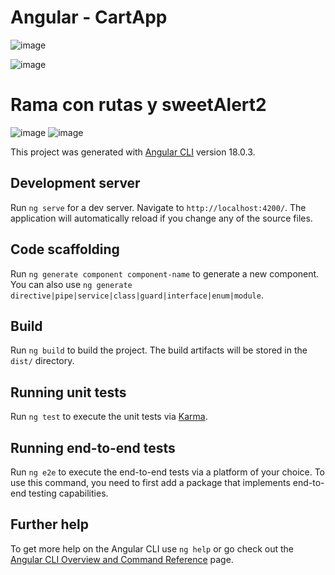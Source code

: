 # Angular -  CartApp
![image](https://github.com/user-attachments/assets/87b6d771-9228-45d8-b41c-74f2ab18db0c)

![image](https://github.com/user-attachments/assets/140a7c7e-70bd-402e-8e71-089f2b76c5b9)

# Rama con rutas y sweetAlert2
![image](https://github.com/user-attachments/assets/7d9af4c8-6fed-445e-b178-e84ed80ed94c)
![image](https://github.com/user-attachments/assets/06f899e5-e7dc-48d7-b77f-9ff21e2c8b84)


This project was generated with [Angular CLI](https://github.com/angular/angular-cli) version 18.0.3.

## Development server

Run `ng serve` for a dev server. Navigate to `http://localhost:4200/`. The application will automatically reload if you change any of the source files.

## Code scaffolding

Run `ng generate component component-name` to generate a new component. You can also use `ng generate directive|pipe|service|class|guard|interface|enum|module`.

## Build

Run `ng build` to build the project. The build artifacts will be stored in the `dist/` directory.

## Running unit tests

Run `ng test` to execute the unit tests via [Karma](https://karma-runner.github.io).

## Running end-to-end tests

Run `ng e2e` to execute the end-to-end tests via a platform of your choice. To use this command, you need to first add a package that implements end-to-end testing capabilities.

## Further help

To get more help on the Angular CLI use `ng help` or go check out the [Angular CLI Overview and Command Reference](https://angular.dev/tools/cli) page.
